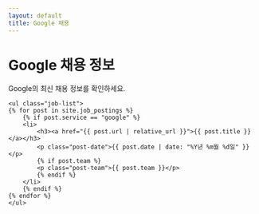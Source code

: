 ```yaml
---
layout: default
title: Google 채용
---
```


<div class="company-section">
    <h1>Google 채용 정보</h1>
    <p>Google의 최신 채용 정보를 확인하세요.</p>

    <ul class="job-list">
    {% for post in site.job_postings %}
        {% if post.service == "google" %}
        <li>
            <h3><a href="{{ post.url | relative_url }}">{{ post.title }}</a></h3>
            <p class="post-date">{{ post.date | date: "%Y년 %m월 %d일" }}</p>
            {% if post.team %}
            <p class="post-team">{{ post.team }}</p>
            {% endif %}
        </li>
        {% endif %}
    {% endfor %}
    </ul>
</div> 